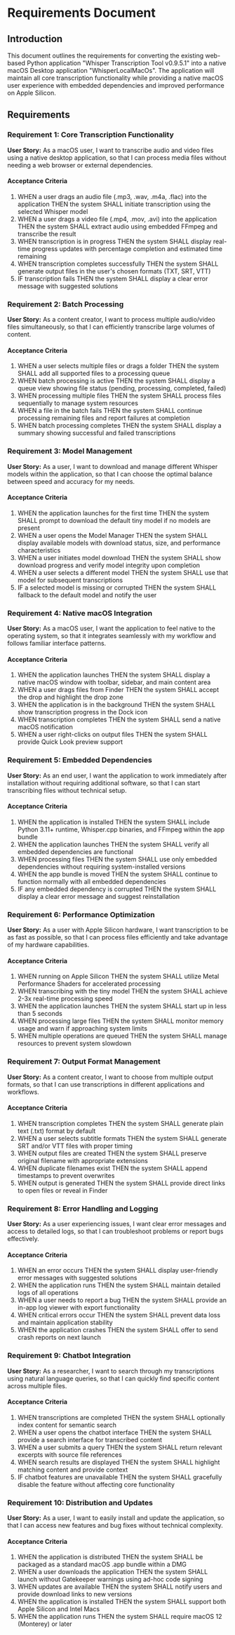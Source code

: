 # Requirements Document

## Introduction

This document outlines the requirements for converting the existing web-based Python application "Whisper Transcription Tool v0.9.5.1" into a native macOS Desktop application "WhisperLocalMacOs". The application will maintain all core transcription functionality while providing a native macOS user experience with embedded dependencies and improved performance on Apple Silicon.

## Requirements

### Requirement 1: Core Transcription Functionality

**User Story:** As a macOS user, I want to transcribe audio and video files using a native desktop application, so that I can process media files without needing a web browser or external dependencies.

#### Acceptance Criteria

1. WHEN a user drags an audio file (.mp3, .wav, .m4a, .flac) into the application THEN the system SHALL initiate transcription using the selected Whisper model
2. WHEN a user drags a video file (.mp4, .mov, .avi) into the application THEN the system SHALL extract audio using embedded FFmpeg and transcribe the result
3. WHEN transcription is in progress THEN the system SHALL display real-time progress updates with percentage completion and estimated time remaining
4. WHEN transcription completes successfully THEN the system SHALL generate output files in the user's chosen formats (TXT, SRT, VTT)
5. IF transcription fails THEN the system SHALL display a clear error message with suggested solutions

### Requirement 2: Batch Processing

**User Story:** As a content creator, I want to process multiple audio/video files simultaneously, so that I can efficiently transcribe large volumes of content.

#### Acceptance Criteria

1. WHEN a user selects multiple files or drags a folder THEN the system SHALL add all supported files to a processing queue
2. WHEN batch processing is active THEN the system SHALL display a queue view showing file status (pending, processing, completed, failed)
3. WHEN processing multiple files THEN the system SHALL process files sequentially to manage system resources
4. WHEN a file in the batch fails THEN the system SHALL continue processing remaining files and report failures at completion
5. WHEN batch processing completes THEN the system SHALL display a summary showing successful and failed transcriptions

### Requirement 3: Model Management

**User Story:** As a user, I want to download and manage different Whisper models within the application, so that I can choose the optimal balance between speed and accuracy for my needs.

#### Acceptance Criteria

1. WHEN the application launches for the first time THEN the system SHALL prompt to download the default tiny model if no models are present
2. WHEN a user opens the Model Manager THEN the system SHALL display available models with download status, size, and performance characteristics
3. WHEN a user initiates model download THEN the system SHALL show download progress and verify model integrity upon completion
4. WHEN a user selects a different model THEN the system SHALL use that model for subsequent transcriptions
5. IF a selected model is missing or corrupted THEN the system SHALL fallback to the default model and notify the user

### Requirement 4: Native macOS Integration

**User Story:** As a macOS user, I want the application to feel native to the operating system, so that it integrates seamlessly with my workflow and follows familiar interface patterns.

#### Acceptance Criteria

1. WHEN the application launches THEN the system SHALL display a native macOS window with toolbar, sidebar, and main content area
2. WHEN a user drags files from Finder THEN the system SHALL accept the drop and highlight the drop zone
3. WHEN the application is in the background THEN the system SHALL show transcription progress in the Dock icon
4. WHEN transcription completes THEN the system SHALL send a native macOS notification
5. WHEN a user right-clicks on output files THEN the system SHALL provide Quick Look preview support

### Requirement 5: Embedded Dependencies

**User Story:** As an end user, I want the application to work immediately after installation without requiring additional software, so that I can start transcribing files without technical setup.

#### Acceptance Criteria

1. WHEN the application is installed THEN the system SHALL include Python 3.11+ runtime, Whisper.cpp binaries, and FFmpeg within the app bundle
2. WHEN the application launches THEN the system SHALL verify all embedded dependencies are functional
3. WHEN processing files THEN the system SHALL use only embedded dependencies without requiring system-installed versions
4. WHEN the app bundle is moved THEN the system SHALL continue to function normally with all embedded dependencies
5. IF any embedded dependency is corrupted THEN the system SHALL display a clear error message and suggest reinstallation

### Requirement 6: Performance Optimization

**User Story:** As a user with Apple Silicon hardware, I want transcription to be as fast as possible, so that I can process files efficiently and take advantage of my hardware capabilities.

#### Acceptance Criteria

1. WHEN running on Apple Silicon THEN the system SHALL utilize Metal Performance Shaders for accelerated processing
2. WHEN transcribing with the tiny model THEN the system SHALL achieve 2-3x real-time processing speed
3. WHEN the application launches THEN the system SHALL start up in less than 5 seconds
4. WHEN processing large files THEN the system SHALL monitor memory usage and warn if approaching system limits
5. WHEN multiple operations are queued THEN the system SHALL manage resources to prevent system slowdown

### Requirement 7: Output Format Management

**User Story:** As a content creator, I want to choose from multiple output formats, so that I can use transcriptions in different applications and workflows.

#### Acceptance Criteria

1. WHEN transcription completes THEN the system SHALL generate plain text (.txt) format by default
2. WHEN a user selects subtitle formats THEN the system SHALL generate SRT and/or VTT files with proper timing
3. WHEN output files are created THEN the system SHALL preserve original filename with appropriate extensions
4. WHEN duplicate filenames exist THEN the system SHALL append timestamps to prevent overwrites
5. WHEN output is generated THEN the system SHALL provide direct links to open files or reveal in Finder

### Requirement 8: Error Handling and Logging

**User Story:** As a user experiencing issues, I want clear error messages and access to detailed logs, so that I can troubleshoot problems or report bugs effectively.

#### Acceptance Criteria

1. WHEN an error occurs THEN the system SHALL display user-friendly error messages with suggested solutions
2. WHEN the application runs THEN the system SHALL maintain detailed logs of all operations
3. WHEN a user needs to report a bug THEN the system SHALL provide an in-app log viewer with export functionality
4. WHEN critical errors occur THEN the system SHALL prevent data loss and maintain application stability
5. WHEN the application crashes THEN the system SHALL offer to send crash reports on next launch

### Requirement 9: Chatbot Integration

**User Story:** As a researcher, I want to search through my transcriptions using natural language queries, so that I can quickly find specific content across multiple files.

#### Acceptance Criteria

1. WHEN transcriptions are completed THEN the system SHALL optionally index content for semantic search
2. WHEN a user opens the chatbot interface THEN the system SHALL provide a search interface for transcribed content
3. WHEN a user submits a query THEN the system SHALL return relevant excerpts with source file references
4. WHEN search results are displayed THEN the system SHALL highlight matching content and provide context
5. IF chatbot features are unavailable THEN the system SHALL gracefully disable the feature without affecting core functionality

### Requirement 10: Distribution and Updates

**User Story:** As a user, I want to easily install and update the application, so that I can access new features and bug fixes without technical complexity.

#### Acceptance Criteria

1. WHEN the application is distributed THEN the system SHALL be packaged as a standard macOS .app bundle within a DMG
2. WHEN a user downloads the application THEN the system SHALL launch without Gatekeeper warnings using ad-hoc code signing
3. WHEN updates are available THEN the system SHALL notify users and provide download links to new versions
4. WHEN the application is installed THEN the system SHALL support both Apple Silicon and Intel Macs
5. WHEN the application runs THEN the system SHALL require macOS 12 (Monterey) or later